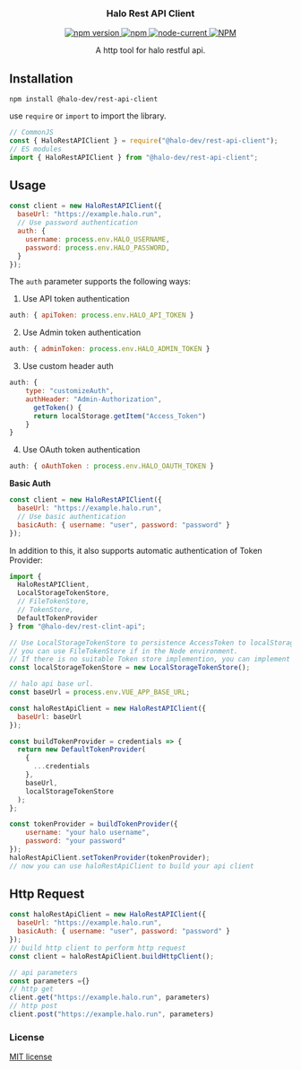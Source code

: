 <h3 align="center">Halo Rest API Client</h3>

<p align="center">
  <a href="https://www.npmjs.com/package/@halo-dev/rest-api-client">
    <img src="https://img.shields.io/npm/v/@halo-dev/rest-api-client.svg" alt="npm version"/>
  </a>
  <a href="https://www.npmjs.com/package/@halo-dev/rest-api-client">
      <img alt="npm" src="https://img.shields.io/npm/dm/@halo-dev/rest-api-client" alt="Downloads"/>
  </a>
  <a href="https://github.com/halo-dev/js-sdk/blob/master/packages/rest-api-client/package.json">
      <img alt="node-current" src="https://img.shields.io/node/v/@halo-dev/rest-api-client?color=blue">
  </a>
  <a href="https://github.com/halo-dev/js-sdk/blob/master/LICENSE">
    <img alt="NPM" src="https://img.shields.io/npm/l/@halo-dev/rest-api-client" alt="LICENSE">
  </a>
</p>

<p align="center">A http tool for halo restful api. </p>

## Installation

```shell
npm install @halo-dev/rest-api-client
```

use `require` or `import` to import the library.

```javascript
// CommonJS
const { HaloRestAPIClient } = require("@halo-dev/rest-api-client");
// ES modules
import { HaloRestAPIClient } from "@halo-dev/rest-api-client";
```

## Usage

```javascript
const client = new HaloRestAPIClient({
  baseUrl: "https://example.halo.run",
  // Use password authentication
  auth: {
    username: process.env.HALO_USERNAME,
    password: process.env.HALO_PASSWORD,
  }
});
```

The `auth` parameter supports the following ways:

1. Use API token authentication

```javascript
auth: { apiToken: process.env.HALO_API_TOKEN }
```

2. Use Admin token authentication

```javascript
auth: { adminToken: process.env.HALO_ADMIN_TOKEN }
```

3. Use custom header auth

```javascript
auth: {
    type: "customizeAuth",
    authHeader: "Admin-Authorization",
      getToken() {
      return localStorage.getItem("Access_Token")
    }
}
```

4. Use OAuth token authentication

```javascript
auth: { oAuthToken : process.env.HALO_OAUTH_TOKEN }
```

**Basic Auth**

```javascript
const client = new HaloRestAPIClient({
  baseUrl: "https://example.halo.run",
  // Use basic authentication
  basicAuth: { username: "user", password: "password" }
});
```

In addition to this, it also supports automatic authentication of Token Provider:

```javascript
import {
  HaloRestAPIClient,
  LocalStorageTokenStore,
  // FileTokenStore,
  // TokenStore,
  DefaultTokenProvider
} from "@halo-dev/rest-clint-api";

// Use LocalStorageTokenStore to persistence AccessToken to localStorage(in browser only)
// you can use FileTokenStore if in the Node environment.
// If there is no suitable Token store implemention, you can implement your own token storage strategy through the TokenStore interface.
const localStorageTokenStore = new LocalStorageTokenStore();

// halo api base url.
const baseUrl = process.env.VUE_APP_BASE_URL;

const haloRestApiClient = new HaloRestAPIClient({
  baseUrl: baseUrl
});

const buildTokenProvider = credentials => {
  return new DefaultTokenProvider(
    {
      ...credentials
    },
    baseUrl,
    localStorageTokenStore
  );
};

const tokenProvider = buildTokenProvider({
    username: "your halo username",
    password: "your password"
});
haloRestApiClient.setTokenProvider(tokenProvider);
// now you can use haloRestApiClient to build your api client
```

## Http Request

```javascript
const haloRestApiClient = new HaloRestAPIClient({
  baseUrl: "https://example.halo.run",
  basicAuth: { username: "user", password: "password" }
});
// build http client to perform http request
const client = haloRestApiClient.buildHttpClient();

// api parameters
const parameters ={}
// http get
client.get("https://example.halo.run", parameters)
// http post
client.post("https://example.halo.run", parameters)
```

### License

[MIT license](/LICENSE)


